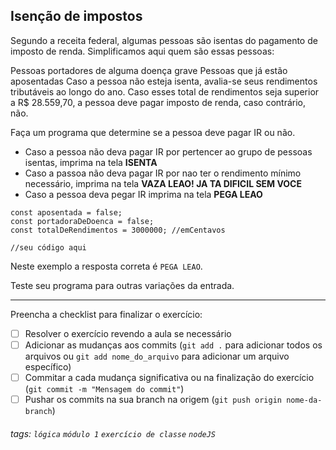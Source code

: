 ## Isenção de impostos

Segundo a receita federal, algumas pessoas são isentas do pagamento de imposto de renda. Simplificamos aqui quem são essas pessoas:

Pessoas portadores de alguma doença grave
Pessoas que já estão aposentadas
Caso a pessoa não esteja isenta, avalia-se seus rendimentos tributáveis ao longo do ano. Caso esses total de rendimentos seja superior a R$ 28.559,70, a pessoa deve pagar imposto de renda, caso contrário, não.

Faça um programa que determine se a pessoa deve pagar IR ou não.

* Caso a pessoa não deva pagar IR por pertencer ao grupo de pessoas isentas, imprima na tela **ISENTA** 
* Caso a passoa não deva pagar IR por nao ter o rendimento mínimo necessário, imprima na tela **VAZA LEAO! JA TA DIFICIL SEM VOCE** 
* Caso a pessoa deva pegar IR imprima na tela **PEGA LEAO**


```javascript=
const aposentada = false;
const portadoraDeDoenca = false;
const totalDeRendimentos = 3000000; //emCentavos

//seu código aqui

```
Neste exemplo a resposta correta é `PEGA LEAO`.

Teste seu programa para outras variações da entrada.

---

Preencha a checklist para finalizar o exercício:

- [ ] Resolver o exercício revendo a aula se necessário
- [ ] Adicionar as mudanças aos commits (`git add .` para adicionar todos os arquivos ou `git add nome_do_arquivo` para adicionar um arquivo específico)
- [ ] Commitar a cada mudança significativa ou na finalização do exercício (`git commit -m "Mensagem do commit"`)
- [ ] Pushar os commits na sua branch na origem (`git push origin nome-da-branch`)

###### tags: `lógica` `módulo 1` `exercício de classe` `nodeJS`
